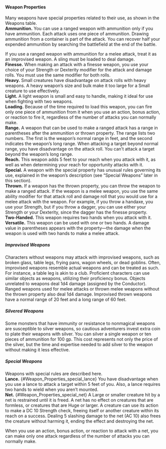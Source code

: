 #### Weapon Properties

Many weapons have special properties related to their use, as shown in the Weapons table.
\
**Ammunition.**
You can use a ranged weapon with ammunition only if you have ammunition.
Each attack uses one piece of ammunition.
Drawing ammunition from a container is part of the attack.
You can recover half your expended ammunition by searching the battlefield at the end of the battle.

If you use a ranged weapon with ammunition for a melee attack, treat it as an improvised weapon.
A sling must be loaded to deal damage.
\
**Finesse.**
When making an attack with a finesse weapon, you use your choice of your Strength or Dexterity modifier for the attack and damage rolls.
You must use the same modifier for both rolls.
\
**Heavy.**
Small creatures have disadvantage on attack rolls with heavy weapons.
A heavy weapon’s size and bulk make it too large for a Small creature to use effectively.
\
**Light.**
A light weapon is small and easy to handle, making it ideal for use when fighting with two weapons.
\
**Loading.**
Because of the time required to load this weapon, you can fire only one piece of ammunition from it when you use an action, bonus action, or reaction to fire it, regardless of the number of attacks you can normally make.
\
**Range.**
A weapon that can be used to make a ranged attack has a range in parentheses after the ammunition or thrown property.
The range lists two numbers.
The first is the weapon’s normal range in feet, and the second indicates the weapon’s long range.
When attacking a target beyond normal range, you have disadvantage on the attack roll.
You can’t attack a target beyond the weapon’s long range.
\
**Reach.**
This weapon adds 5 feet to your reach when you attack with it, as well as when determining your reach for opportunity attacks with it.
\
**Special.**
A weapon with the special property has unusual rules governing its use, explained in the weapon’s description (see “Special Weapons” later in this section).
\
**Thrown.**
If a weapon has the thrown property, you can throw the weapon to make a ranged attack.
If the weapon is a melee weapon, you use the same ability modifier for that attack roll and damage roll that you would use for a melee attack with the weapon.
For example, if you throw a handaxe, you use your Strength, but if you throw a dagger, you can use either your Strength or your Dexterity, since the dagger has the finesse property.
\
**Two-Handed.**
This weapon requires two hands when you attack with it.
\
**Versatile.**
This weapon can be used with one or two hands.
A damage value in parentheses appears with the property—the damage when the weapon is used with two hands to make a melee attack.

##### Improvised Weapons

Characters without weapons may attack with improvised weapons, such as broken glass, table legs, frying pans, wagon wheels, or dead <span class="monster monster-Goblin_goblin">goblins</span>.
Often, improvised weapons resemble actual weapons and can be treated as such.
For instance, a table leg is akin to a club.
Proficient characters can use similar objects as weapons, utilizing their proficiency bonus.
Objects unrelated to weapons deal 1d4 damage (assigned by the Conductor).
Ranged weapons used for melee attacks or thrown melee weapons without the thrown property also deal 1d4 damage.
Improvised thrown weapons have a normal range of 20 feet and a long range of 60 feet.

##### Silvered Weapons

Some monsters that have immunity or resistance to nonmagical weapons are susceptible to silver weapons, so cautious adventurers invest extra coin to plate their weapons with silver.
You can silver a single weapon or ten pieces of ammunition for 100 gp.
This cost represents not only the price of the silver, but the time and expertise needed to add silver to the weapon without making it less effective.

##### Special Weapons
Weapons with special rules are described here.
\
**Lance.** {#Weapon_Properties_special_lance}
You have disadvantage when you use a lance to attack a target within 5 feet of you.
Also, a lance requires two hands to wield when you aren’t mounted.
\
**Net.** {#Weapon_Properties_special_net}
A Large or smaller creature hit by a net is restrained until it is freed.
A net has no effect on creatures that are formless, or creatures that are Huge or larger.
A creature can use its action to make a DC 10 Strength check, freeing itself or another creature within its reach on a success.
Dealing 5 slashing damage to the net (AC 10) also frees the creature without harming it, ending the effect and destroying the net.

When you use an action, bonus action, or reaction to attack with a net, you can make only one attack regardless of the number of attacks you can normally make.
